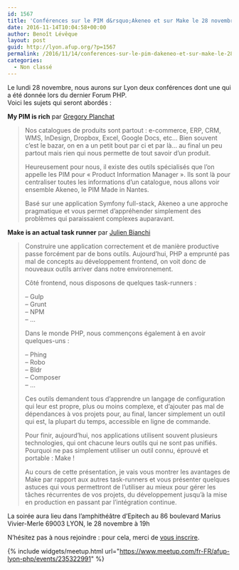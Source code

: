 ```yaml
---
id: 1567
title: 'Conférences sur le PIM d&rsquo;Akeneo et sur Make le 28 novembre à 19h'
date: 2016-11-14T10:04:58+00:00
author: Benoît Lévêque
layout: post
guid: http://lyon.afup.org/?p=1567
permalink: /2016/11/14/conferences-sur-le-pim-dakeneo-et-sur-make-le-28-novembre-a-19h/
categories:
  - Non classé
---
```

Le lundi 28 novembre, nous aurons sur Lyon deux conférences dont une qui a été donnée lors du dernier Forum PHP.  
Voici les sujets qui seront abordés :

**My PIM is rich** par [Gregory Planchat](https://twitter.com/gplanchat)

> Nos catalogues de produits sont partout : e-commerce, ERP, CRM, WMS, InDesign, Dropbox, Excel, Google Docs, etc&#8230; Bien souvent c&rsquo;est le bazar, on en a un petit bout par ci et par là&#8230; au final un peu partout mais rien qui nous permette de tout savoir d&rsquo;un produit.
> 
> Heureusement pour nous, il existe des outils spécialisés que l&rsquo;on appelle les PIM pour &laquo;&nbsp;Product Information Manager&nbsp;&raquo;. Ils sont là pour centraliser toutes les informations d&rsquo;un catalogue, nous allons voir ensemble Akeneo, le PIM Made in Nantes.
> 
> Basé sur une application Symfony full-stack, Akeneo a une approche pragmatique et vous permet d&rsquo;appréhender simplement des problèmes qui paraissaient complexes auparavant.

**Make is an actual task runner** par [Julien Bianchi](https://twitter.com/jubianchi)

> Construire une application correctement et de manière productive passe forcément par de bons outils. Aujourd&rsquo;hui, PHP a emprunté pas mal de concepts au développement frontend, on voit donc de nouveaux outils arriver dans notre environnement.
> 
> Côté frontend, nous disposons de quelques task-runners :
> 
> &#8211; Gulp  
> &#8211; Grunt  
> &#8211; NPM  
> &#8211; &#8230;
> 
> Dans le monde PHP, nous commençons également à en avoir quelques-uns :
> 
> &#8211; Phing  
> &#8211; Robo  
> &#8211; Bldr  
> &#8211; Composer  
> &#8211; &#8230;
> 
> Ces outils demandent tous d&rsquo;apprendre un langage de configuration qui leur est propre, plus ou moins complexe, et d&rsquo;ajouter pas mal de dépendances à vos projets pour, au final, lancer simplement un outil qui est, la plupart du temps, accessible en ligne de commande.
> 
> Pour finir, aujourd&rsquo;hui, nos applications utilisent souvent plusieurs technologies, qui ont chacune leurs outils qui ne sont pas unifiés. Pourquoi ne pas simplement utiliser un outil connu, éprouvé et portable : Make !
> 
> Au cours de cette présentation, je vais vous montrer les avantages de Make par rapport aux autres task-runners et vous présenter quelques astuces qui vous permettront de l&rsquo;utiliser au mieux pour gérer les tâches récurrentes de vos projets, du développement jusqu&rsquo;à la mise en production en passant par l&rsquo;intégration continue.

La soirée aura lieu dans l’amphithéâtre d’Epitech au 86 boulevard Marius Vivier-Merle 69003 LYON, le 28 novembre à 19h

N’hésitez pas à nous rejoindre : pour cela, merci de [vous inscrire](https://www.meetup.com/fr-FR/afup-lyon-php/events/235322991/).

{% include widgets/meetup.html url="https://www.meetup.com/fr-FR/afup-lyon-php/events/235322991" %}
